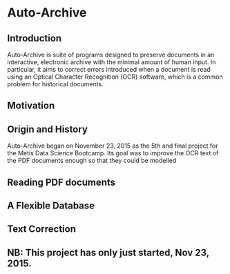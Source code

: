 # Auto-Archive

## Introduction
Auto-Archive is suite of programs designed to preserve documents in an interactive, electronic archive with the minimal amount of human input. In particular, it aims to correct errors introduced when a document is read using an Optical Character Recognition (OCR) software, which is a common problem for historical documents.

## Motivation

## Origin and History
Auto-Archive began on November 23, 2015 as the 5th and final project for the
Metis Data Science Bootcamp. Its goal was to improve the OCR text of the PDF
documents enough so that they could be modelled 

## Reading PDF documents

## A Flexible Database

## Text Correction
## NB: This project has only just started, Nov 23, 2015.
